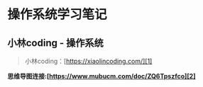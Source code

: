 #  操作系统学习笔记
## 小林coding - 操作系统
>小林coding：[https://xiaolincoding.com/][1]

 __思维导图连接:[https://www.mubucm.com/doc/ZQ6Tpszfco][2]__


 
[1]:https://xiaolincoding.com/
[2]:https://www.mubucm.com/doc/ZQ6Tpszfco